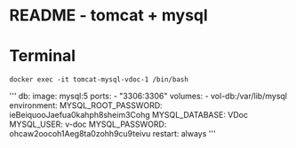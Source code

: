 # README - tomcat + mysql

# Terminal

    docker exec -it tomcat-mysql-vdoc-1 /bin/bash

'''
  db:
    image: mysql:5
    ports:
      - "3306:3306"
    volumes: 
      - vol-db:/var/lib/mysql
    environment:
      MYSQL_ROOT_PASSWORD: ieBeiquooJaefua0kahph8sheim3Cohg
      MYSQL_DATABASE: VDoc
      MYSQL_USER: v-doc
      MYSQL_PASSWORD: ohcaw2oocoh1Aeg8ta0zohh9cu9teivu
    restart: always
'''

